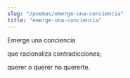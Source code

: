 ```yaml
---
slug: "/poemas/emerge-una-conciencia"
title: "emerge-una-conciencia"
---
```

Emerge una conciencia

que racionaliza contradicciones;

querer o querer no quererte.